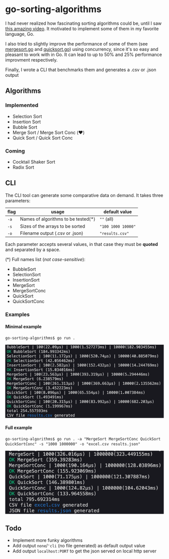 # go-sorting-algorithms

I had never realized how fascinating sorting algorithms could be, until I saw [this amazing video](https://www.youtube.com/watch?v=kPRA0W1kECg). It motivated to implement some of them in my favorite language, Go.

I also tried to slightly improve the performance of some of them (see [mergesort.go](./algorithms/mergesort.go) and [quicksort.go](./algorithms/quicksort.go)) using concurrency, since it's so easy and pleasant to work with in Go. It can lead to up to 50% and 25% performance improvment respectively.

Finally, I wrote a CLI that benchmarks them and generates a .csv or .json output

## Algorithms

### Implemented

* Selection Sort
* Insertion Sort
* Bubble Sort
* Merge Sort / Merge Sort Conc (:heart:)
* Quick Sort / Quick Sort Conc

### Coming

* Cocktail Shaker Sort
* Radix Sort

## CLI

The CLI tool can generate some comparative data on demand. It takes three parameters:

| flag | usage | default value |
| ----- | ----- | ----- |
| `-a` | Names of algorithms to be tested(*) | `""` (all) |
| `-s` | Sizes of the arrays to be sorted | `"100 1000 10000"` |
| `-o` | Filename output (.csv or .json) | `"results.csv"` |

Each parameter accepts several values, in that case they must be **quoted** and separated by a space.

(*) Full names list (*not case-sensitive*):
* BubbleSort
* SelectionSort
* InsertionSort
* MergeSort
* MergeSortConc
* QuickSort
* QuickSortConc

### Examples

#### Minimal example
```console
go-sorting-algorithms$ go run .
```
![Minimal example output](./_example/readme-minimal-example.png)

#### Full example
```console
go-sorting-algorithms$ go run . -a "MergeSort MergeSortConc QuickSort QuickSortConc" -s "1000 1000000" -o "excel.csv results.json"
```
![Full example output](./_example/readme-full-example.png)

## Todo

* Implement more funky algorithms
* Add output `none`/`'cli` (no file generated) as default output value
* Add output `localhost:PORT` to get the json served on local http server